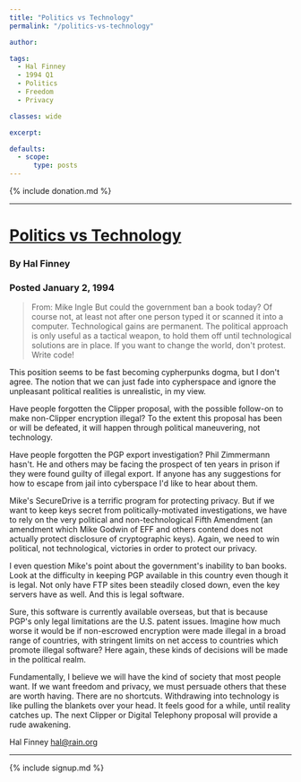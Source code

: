 ```yaml
---
title: "Politics vs Technology"
permalink: "/politics-vs-technology"

author: 

tags:
  - Hal Finney
  - 1994 Q1
  - Politics
  - Freedom
  - Privacy

classes: wide

excerpt: 

defaults:
  - scope:
      type: posts
---
```


{% include donation.md %}

***

# [Politics vs Technology](https://web.archive.org/web/20130513043046/http://finney.org/~hal/pol_v_tech.html)
### By Hal Finney
### Posted January 2, 1994

> From: Mike Ingle 
> But could the government ban a book today? Of course not, at least not after one person typed it or scanned it into a computer. Technological gains are permanent. The political approach is only useful as a tactical weapon, to hold them off until technological solutions are in place. If you want to change the world, don't protest. Write code!

This position seems to be fast becoming cypherpunks dogma, but I don't agree.  The notion that we can just fade into cypherspace and ignore the unpleasant political realities is unrealistic, in my view.

Have people forgotten the Clipper proposal, with the possible follow-on to make non-Clipper encryption illegal?  To the extent this proposal has been or will be defeated, it will happen through political maneuvering, not technology.

Have people forgotten the PGP export investigation?  Phil Zimmermann hasn't. He and others may be facing the prospect of ten years in prison if they were found guilty of illegal export.  If anyone has any suggestions for how to escape from jail into cyberspace I'd like to hear about them.

Mike's SecureDrive is a terrific program for protecting privacy.  But if we want to keep keys secret from politically-motivated investigations, we have to rely on the very political and non-technological Fifth Amendment (an amendment which Mike Godwin of EFF and others contend does not actually protect disclosure of cryptographic keys).  Again, we need to win political, not technological, victories in order to protect our privacy.

I even question Mike's point about the government's inability to ban books. Look at the difficulty in keeping PGP available in this country even though it is legal.  Not only have FTP sites been steadily closed down, even the key servers have as well.  And this is legal software.  

Sure, this software is currently available overseas, but that is because PGP's only legal limitations are the U.S. patent issues.  Imagine how much worse it would be if non-escrowed encryption were made illegal in a broad range of countries, with stringent limits on net access to countries which promote illegal software?  Here again, these kinds of decisions will be made in the political realm.

Fundamentally, I believe we will have the kind of society that most people want.  If we want freedom and privacy, we must persuade others that these are worth having.  There are no shortcuts.  Withdrawing into technology is like pulling the blankets over your head.  It feels good for a while, until reality catches up.  The next Clipper or Digital Telephony proposal will provide a rude awakening.

Hal Finney
hal@rain.org

***

{% include signup.md %}